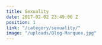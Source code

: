 ```yaml
---
title: Sexuality
date: 2017-02-02 23:49:00 Z
position: 1
link: "/category/sexuality/"
image: "/uploads/Blog-Marquee.jpg"
---
```


